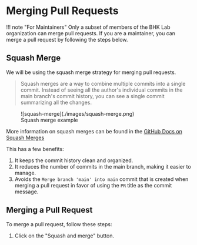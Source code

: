 # Merging Pull Requests

!!! note "For Maintainers"
    Only a subset of members of the BHK Lab organization can merge pull requests.
    If you are a maintainer, you can merge a pull request by following the steps below.

## Squash Merge

We will be using the squash merge strategy for merging pull requests.

> Squash merges are a way to combine multiple commits into a single commit.
> Instead of seeing all the author's individual commits in the main branch's
> commit history, you can see a single commit summarizing all the changes.

<figure markdown="span">
  ![squash-merge](./images/squash-merge.png)
  <figcaption>Squash merge example</figcaption>
</figure>

More information on squash merges can be found in the [GitHub Docs on Squash Merges](https://docs.github.com/en/pull-requests/collaborating-with-pull-requests/incorporating-changes-from-a-pull-request/about-pull-request-merges#squash-and-merge-your-pull-request-commits)

This has a few benefits:

1. It keeps the commit history clean and organized.
2. It reduces the number of commits in the main branch, making it easier to manage.
3. Avoids the `Merge branch 'main' into main` commit that is created when merging
   a pull request in favor of using the `PR` title as the commit message.

## Merging a Pull Request

To merge a pull request, follow these steps:

1. Click on the "Squash and merge" button.

